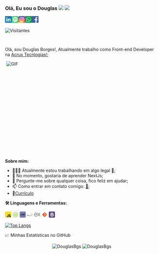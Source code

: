 ### Olá, Eu sou o Douglas <img src="https://media.giphy.com/media/hvRJCLFzcasrR4ia7z/giphy.gif" width="25px"> <img height="20" src="https://acegif.com/wp-content/uploads/2020/04/brazilian-flag-m.gif">
<p align="left">
<a href="https://www.facebook.com/talvez.douglas"><img alt="Facebook" title="Facebook" height="22" width="22" src="https://raw.githubusercontent.com/DouglasBgs/DouglasBgs/main/assets/facebook.svg"></a>

<a href="https://www.linkedin.com/in/douglas-borges-941a8217b/">
  <img align="left" alt="LinkedIN" width="22px" src="https://raw.githubusercontent.com/DouglasBgs/DouglasBgs/main/assets/linkedin.svg" />
</a>
<a href="https://open.spotify.com/user/22kfqp64baeymcs66epzdf7ma?si=9neW2SaPRHSPKc0b_vU_9g">
  <img align="left" alt="Spotify" width="22px" src="https://raw.githubusercontent.com/DouglasBgs/DouglasBgs/main/assets/spotify.svg" />
</a>
<a href="https://www.instagram.com/doga_borges/">
  <img align="left" alt="Instagram" width="22px" src="https://raw.githubusercontent.com/DouglasBgs/DouglasBgs/main/assets/instagram.svg" />
</a>
<a href="https://wa.me/5547988632328">
  <img align="left" alt="Whatsapp" width="22px" src="https://raw.githubusercontent.com/DouglasBgs/DouglasBgs/main/assets/whatsapp.svg" />
</a>
</p>

![Visitantes](https://visitor-badge.glitch.me/badge?page_id=DouglasBgs.DouglasBgs&language=pt-br)

<br />

Olá, sou Douglas Borges!, Atualmente trabalho como Front-end Developer  na  [Acrux Tecnlogias!](http://acruxtecnologias.com.br/);

  <img align="right" alt="GIF" src="https://github.com/abhisheknaiidu/abhisheknaiidu/blob/master/code.gif?raw=true" width="500" height="320" />
  
**Sobre mim:**

- 👨🏽‍💻 Atualmente estou trabalhando em algo legal 🤫;
- 🌱 No momento, gostaria de aprender NextJs;
- 💬 Pergunte-me sobre qualquer coisa, fico feliz em ajudar;
- 📫 Como entrar em contato comigo: [📧](mailto:borgesdoga@gmail.com);
- 📝[Currículo](https://docs.google.com/document/d/1iJZxSBHrAndBbV0nIQELpGUGbf0JDoMJ6CYkxHnkDM0/edit?usp=sharing)

**🛠 Linguagens e Ferramentas:**  

<code><img height="20" src="https://raw.githubusercontent.com/DouglasBgs/DouglasBgs/main/assets/javascript.svg"></code>
<code><img height="20" src="https://raw.githubusercontent.com/DouglasBgs/DouglasBgs/main/assets/node-js.svg"></code>
<code><img height="20" src="https://raw.githubusercontent.com/DouglasBgs/DouglasBgs/main/assets/php.svg"></code>
<code><img height="20" src="https://raw.githubusercontent.com/DouglasBgs/DouglasBgs/main/assets/mysql.svg"></code>
<code><img height="20" src="https://raw.githubusercontent.com/DouglasBgs/DouglasBgs/main/assets/express.svg"></code>
<code><img height="20" src="https://raw.githubusercontent.com/DouglasBgs/DouglasBgs/main/assets/git.svg"></code>
<code><img height="20" src="https://raw.githubusercontent.com/DouglasBgs/DouglasBgs/main/assets/bootstrap.svg"></code>

[![Top Langs](https://github-readme-stats.vercel.app/api/top-langs/?username=DouglasBgs&show_icons=true&theme=react&custom_title=Linguagens+mais+Utilizadas&locale=pt-br)](https://github.com/anuraghazra/github-readme-stats)


📈 Minhas Estatísticas no GitHub

<p align="center"><img width="50%" src="https://github-readme-stats.vercel.app/api/wakatime?username=Borges&theme=react&custom_title=Estatísticas+da+semana" alt="DouglasBgs" /> 
<img width="50%" src="https://github-readme-stats.vercel.app/api?username=DouglasBgs&show_icons=true&theme=react&custom_title=Minhas+estatísticas+no+GitHub&count_private=true&include_all_commits=true&locale=pt-br" alt="DouglasBgs" />
  
